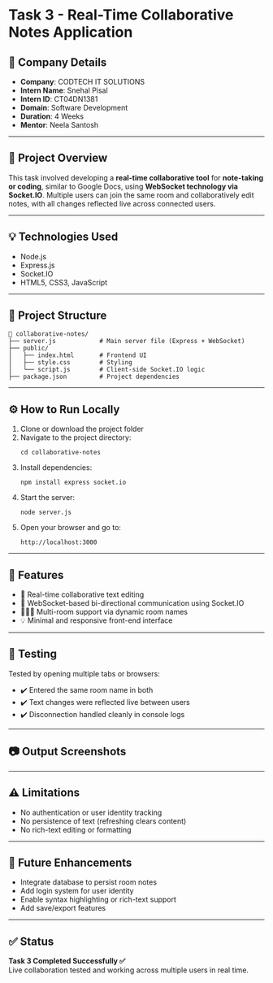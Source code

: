 
# Task 3 - Real-Time Collaborative Notes Application

## 🏢 Company Details
- **Company**: CODTECH IT SOLUTIONS  
- **Intern Name**: Snehal Pisal  
- **Intern ID**: CT04DN1381  
- **Domain**: Software Development  
- **Duration**: 4 Weeks  
- **Mentor**: Neela Santosh  

---

## 📌 Project Overview

This task involved developing a **real-time collaborative tool** for **note-taking or coding**, similar to Google Docs, using **WebSocket technology via Socket.IO**. Multiple users can join the same room and collaboratively edit notes, with all changes reflected live across connected users.

---

## 💡 Technologies Used

- Node.js  
- Express.js  
- Socket.IO  
- HTML5, CSS3, JavaScript

---

## 📁 Project Structure

```
📂 collaborative-notes/
├── server.js            # Main server file (Express + WebSocket)
├── public/
│   ├── index.html       # Frontend UI
│   ├── style.css        # Styling
│   └── script.js        # Client-side Socket.IO logic
├── package.json         # Project dependencies
```

---

## ⚙️ How to Run Locally

1. Clone or download the project folder  
2. Navigate to the project directory:
   ```
   cd collaborative-notes
   ```
3. Install dependencies:
   ```
   npm install express socket.io
   ```
4. Start the server:
   ```
   node server.js
   ```
5. Open your browser and go to:
   ```
   http://localhost:3000
   ```

---

## 🧠 Features

- 📝 Real-time collaborative text editing
- 📡 WebSocket-based bi-directional communication using Socket.IO
- 🧑‍🤝‍🧑 Multi-room support via dynamic room names
- 💡 Minimal and responsive front-end interface

---

## 🧪 Testing

Tested by opening multiple tabs or browsers:

- ✔️ Entered the same room name in both
- ✔️ Text changes were reflected live between users
- ✔️ Disconnection handled cleanly in console logs

---

## 📷 Output Screenshots



---

## ⚠️ Limitations

- No authentication or user identity tracking  
- No persistence of text (refreshing clears content)  
- No rich-text editing or formatting

---

## 🔮 Future Enhancements

- Integrate database to persist room notes  
- Add login system for user identity  
- Enable syntax highlighting or rich-text support  
- Add save/export features

---

## ✅ Status

**Task 3 Completed Successfully ✅**  
Live collaboration tested and working across multiple users in real time.
